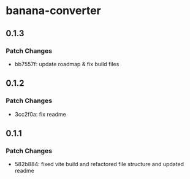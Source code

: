 # banana-converter

## 0.1.3

### Patch Changes

- bb7557f: update roadmap & fix build files

## 0.1.2

### Patch Changes

- 3cc2f0a: fix readme

## 0.1.1

### Patch Changes

- 582b884: fixed vite build and refactored file structure and updated readme
